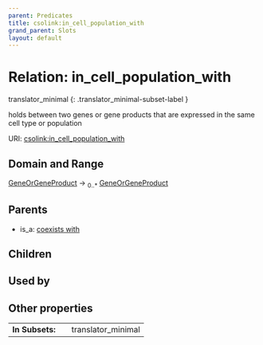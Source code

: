 ```yaml
---
parent: Predicates
title: csolink:in_cell_population_with
grand_parent: Slots
layout: default
---
```


# Relation: in_cell_population_with

translator_minimal
{: .translator_minimal-subset-label }


holds between two genes or gene products that are expressed in the same cell type or population

URI: [csolink:in_cell_population_with](https://w3id.org/csolink/vocab/in_cell_population_with)

## Domain and Range

[GeneOrGeneProduct](GeneOrGeneProduct.md) ->  <sub>0..*</sub> [GeneOrGeneProduct](GeneOrGeneProduct.md)

## Parents

 *  is_a: [coexists with](coexists_with.md)

## Children


## Used by


## Other properties

|  |  |  |
| --- | --- | --- |
| **In Subsets:** | | translator_minimal |

